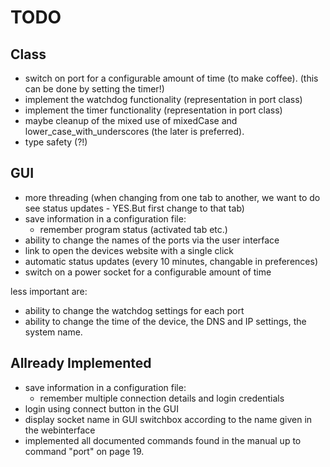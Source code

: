 TODO
====

Class
-----

* switch on port for a configurable amount of time (to make coffee).
  (this can be done by setting the timer!)
* implement the watchdog functionality (representation in port class)
* implement the timer functionality (representation in port class)
* maybe cleanup of the mixed use of mixedCase and lower_case_with_underscores
  (the later is preferred).
* type safety (?!)

GUI
---

* more threading (when changing from one tab to another, we want to do see
  status updates - YES.But first change to that tab)
* save information in a configuration file:
  * remember program status (activated tab etc.)
* ability to change the names of the ports via the user interface
* link to open the devices website with a single click
* automatic status updates (every 10 minutes, changable in preferences)
* switch on a power socket for a configurable amount of time

less important are:

* ability to change the watchdog settings for each port
* ability to change the time of the device, the DNS and IP settings, the system name.

Allready Implemented
--------------------

* save information in a configuration file:
  * remember multiple connection details and login credentials
* login using connect button in the GUI
* display socket name in GUI switchbox according to the name given in the webinterface
* implemented all documented commands found in the manual up to command "port" on page 19.

